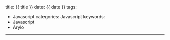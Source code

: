 title: {{ title }}
date: {{ date }}
tags:
  - Javascript
categories: Javascript
keywords:
  - Javascript
  - Arylo
---

